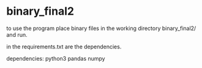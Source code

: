 # binary_final2

to use the program place binary files in the working directory binary_final2/ and run.

in the requirements.txt are the dependencies. 


dependencies: 
python3 
pandas 
numpy 
